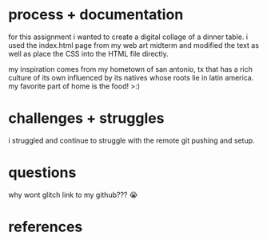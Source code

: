 # process + documentation #
for this assignment i wanted to create a digital collage of a dinner table. i used the index.html page from my web art midterm and modified the text as well as place the CSS into the HTML file directly.

my inspiration comes from my hometown of san antonio, tx that has a rich culture of its own influenced by its natives whose roots lie in latin america. my favorite part of home is the food! >:) 

# challenges + struggles #
i struggled and continue to struggle with the remote git pushing and setup. 

# questions #
why wont glitch link to my github??? 😭

# references #
